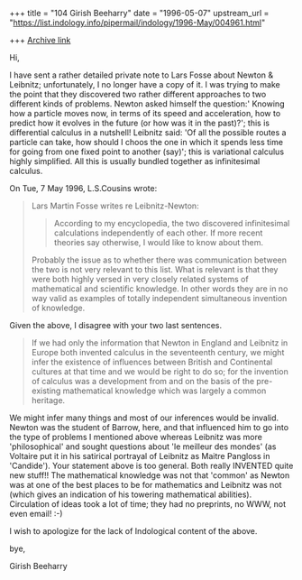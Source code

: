 +++
title = "104 Girish Beeharry"
date = "1996-05-07"
upstream_url = "https://list.indology.info/pipermail/indology/1996-May/004961.html"

+++
[Archive link](https://list.indology.info/pipermail/indology/1996-May/004961.html)

Hi,

I have sent a rather detailed private note to Lars Fosse about Newton &
Leibnitz; unfortunately, I no longer have a copy of it. I was trying to
make the point that they discovered two rather different approaches to two
different kinds of problems. Newton asked himself the question:' Knowing
how a particle moves now, in terms of its speed and acceleration, how to
predict how it evolves in the future (or how was it in the past)?'; this
is differential calculus in a nutshell! Leibnitz said: 'Of all the
possible routes a particle can take, how should I choos the one in which
it spends less time for going from one fixed point to another (say)'; this
is  variational calculus highly simplified. All this is usually bundled
together as infinitesimal calculus.

On Tue, 7 May 1996, L.S.Cousins wrote:

> Lars Martin Fosse writes re Leibnitz-Newton:
> 
> >According to my encyclopedia, the two discovered infinitesimal calculations
> >independently of each other. If more recent theories say otherwise, I would
> >like to know about them.
> 
> Probably the issue as to whether there was communication between the two is
> not very relevant to this list. What is relevant is that they were both
> highly versed in very closely related systems of mathematical and
> scientific knowledge. In other words they are in no way valid as examples
> of totally independent simultaneous invention of knowledge.
> 
Given the above, I disagree with your two last sentences.

> If we had only the information that Newton in England and Leibnitz in
> Europe both invented calculus in the seventeenth century, we might infer
> the existence of influences between British and Continental cultures at
> that time and we would be right to do so; for the invention of calculus was
> a development from and on the basis of the pre-existing mathematical
> knowledge which was largely a common heritage.
> 
We might infer many things and most of our inferences would be invalid.
Newton was the student of Barrow, here, and that influenced him to go into
the type of problems I mentioned above whereas Leibnitz was more
'philosophical' and sought questions about 'le meilleur des mondes' (as
Voltaire put it in his satirical portrayal of Leibnitz as Maitre Pangloss
in 'Candide'). Your statement above is too general. Both really INVENTED
quite new stuff!! The mathematical knowledge was not that 'common' as
Newton was at one of the best places to be for mathematics and Leibnitz
was not (which gives an indication of his towering mathematical
abilities). Circulation of ideas took a lot of time; they had no
preprints, no WWW, not even email! :-)

I wish to apologize for the lack of Indological content of the above.

bye,

Girish Beeharry






